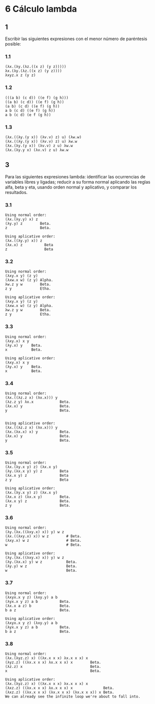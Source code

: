 # 6 Cálculo lambda

## 1

Escribir las siguientes expresiones con el menor número de paréntesis posible:

### 1.1

```MD
(λx.(λy.(λz.((x z) (y z)))))
λx.(λy.(λz.((x z) (y z))))
λxyz.x z (y z)
```

### 1.2

```MD
(((a b) (c d)) ((e f) (g h)))
((a b) (c d)) ((e f) (g h))
(a b) (c d) ((e f) (g h))
a b (c d) ((e f) (g h))
a b (c d) (e f (g h))
```

### 1.3

```MD
(λx.((λy.(y x)) (λv.v) z) u) (λw.w)
(λx.((λy.(y x)) (λv.v) z) u) λw.w
(λx.(λy.(y x)) (λv.v) z u) λw.w
(λx.(λy.y x) (λv.v) z u) λw.w
```

## 3

Para las siguientes expresiones lambda: identificar las ocurrencias de variables libres y ligadas; reducir a su forma normal aplicando las reglas alfa, beta y eta, usando orden normal y aplicativo, y comparar los resultados.

### 3.1

```MD
Using normal order:
(λx.(λy.y) x) z
(λy.y) z        Beta.
z               Beta.

Using aplicative order:
(λx.((λy.y) x)) z
(λx.x) z          Beta
z                 Beta
```

### 3.2

```MD
Using normal order:
(λxy.x y) (z y)
(λxw.x w) (z y) Alpha.
λw.z y w        Beta.
z y             Etha.

Using aplicative order:
(λxy.x y) (z y)
(λxw.x w) (z y) Alpha.
λw.z y w        Beta.
z y             Etha.
```

### 3.3

```MD
Using normal order:
(λxy.x) x y
(λy.x) y    Beta.
x           Beta.

Using aplicative order:
(λxy.x) x y
(λy.x) y    Beta.
x           Beta.
```

### 3.4

```MD
Using normal order:
(λx.((λz.z x) (λx.x))) y
(λz.z y) λx.x            Beta.
(λx.x) y                 Beta.
y                        Beta.


Using aplicative order:
(λx.((λz.z x) (λx.x))) y
(λx.(λx.x) x) y          Beta.
(λx.x) y                 Beta.
y                        Beta.
```

### 3.5

```MD
Using normal order:
(λx.(λy.x y) z) (λx.x y)
(λy.(λx.x y) y) z        Beta
(λx.x y) z               Beta
z y                      Beta

Using aplicative order:
(λx.(λy.x y) z) (λx.x y)
(λx.x z) (λx.x y)        Beta.
(λx.x y) z               Beta.
z y                      Beta.
```

### 3.6

```MD
Using normal order:
(λy.(λx.((λxy.x) x)) y) w z
(λx.((λxy.x) x)) w z        # Beta.
(λxy.x) w z                 # Beta.
w                           # Beta.

Using aplicative order:
(λy.(λx.((λxy.x) x)) y) w z
(λy.(λx.x) y) w z           Beta.
(λy.y) w z                  Beta.
w                           Beta.
```

### 3.7

```MD
Using normal order:
(λxyx.x y z) (λxy.y) a b
(λyx.x y z) a b          Beta.
(λx.x a z) b             Beta.
b a z                    Beta.

Using aplicative order:
(λxyx.x y z) (λxy.y) a b
(λyx.x y z) a b          Beta.
b a z                    Beta.
```

### 3.8

```MD
Using normal order:
(λx.(λyz.z) x) ((λx.x x x) λx.x x x) x
(λyz.z) ((λx.x x x) λx.x x x) x        Beta.
(λz.z) x                               Beta.
x                                      Beta.

Using aplicative order:
(λx.(λyz.z) x) ((λx.x x x) λx.x x x) x
(λxz.z) ((λx.x x x) λx.x x x) x              Beta.
(λxz.z) ((λx.x x x) (λx.x x x) (λx.x x x)) x Beta.
We can already see the infinite loop we're about to fall into.
```
